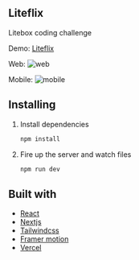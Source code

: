 ## Liteflix

Litebox coding challenge

Demo: [Liteflix](https://liteflix-tomtossu.vercel.app/)

Web:
![web](https://github.com/TomTossu/liteflix/assets/45078144/6dbe634c-f880-4ee6-8978-021e70247c05)

Mobile:
![mobile](https://github.com/TomTossu/liteflix/assets/45078144/5419217c-4035-4bb4-b44d-38e37572b481)

## Installing

1. Install dependencies

   ```bash
   npm install
   ```

2. Fire up the server and watch files

   ```bash
   npm run dev
   ```
   
## Built with

- [React](https://reactjs.org)
- [Nextjs](https://nextjs.org)
- [Tailwindcss](https://tailwindcss.com/)
- [Framer motion](https://www.framer.com/motion/)
- [Vercel](https://vercel.com)
